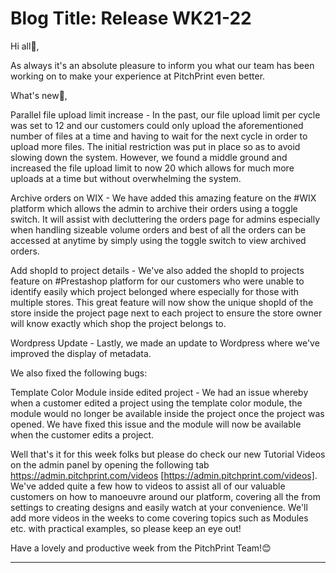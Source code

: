# **Blog Title**: Release WK21-22

Hi all👋,

As always it's an absolute pleasure to inform you what our team has been working on to make your experience at PitchPrint even better.

What's new🚀,

Parallel file upload limit increase - In the past, our file upload limit per cycle was set to 12 and our customers could only upload the
aforementioned number of files at a time and having to wait for the next cycle in order to upload more files. The initial restriction was
put in place so as to avoid slowing down the system. However, we found a middle ground and increased the file upload limit to now 20 which
allows for much more uploads at a time but without overwhelming the system.

Archive orders on WIX - We have added this amazing feature on the #WIX platform which allows the admin to archive their orders using a
toggle switch. It will assist with decluttering the orders page for admins especially when handling sizeable volume orders and best of all
the orders can be accessed at anytime by simply using the toggle switch to view archived orders.

Add shopId to project details - We've also added the shopId to projects feature on #Prestashop platform for our customers who were unable to
identify easily which project belonged where especially for those with multiple stores. This great feature will now show the unique shopId
of the store inside the project page next to each project to ensure the store owner will know exactly which shop the project belongs to.

Wordpress Update - Lastly, we made an update to Wordpress where we've improved the display of metadata.

We also fixed the following bugs:

Template Color Module inside edited project - We had an issue whereby when a customer edited a project using the template color module, the
module would no longer be available inside the project once the project was opened. We have fixed this issue and the module will now be
available when the customer edits a project.

Well that's it for this week folks but please do check our new Tutorial Videos on the admin panel by opening the following tab
https://admin.pitchprint.com/videos [https://admin.pitchprint.com/videos]. We've added quite a few how to videos to assist all of our
valuable customers on how to manoeuvre around our platform, covering all the from settings to creating designs and easily watch at your
convenience. We'll add more videos in the weeks to come covering topics such as Modules etc. with practical examples, so please keep an eye
out!

Have a lovely and productive week from the PitchPrint Team!😊

--------------------

